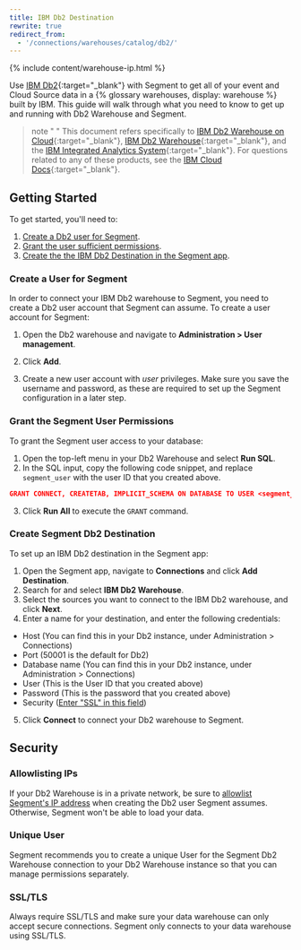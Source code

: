 ```yaml
---
title: IBM Db2 Destination
rewrite: true
redirect_from:
  - '/connections/warehouses/catalog/db2/'
---
```

{% include content/warehouse-ip.html %}

Use [IBM Db2](https://www.ibm.com/analytics/us/en/db2/){:target="_blank"} with Segment to get
all of your event and Cloud Source data in a {% glossary warehouses, display: warehouse %} built by IBM. This
guide will walk through what you need to know to get up and running with Db2
Warehouse and Segment.

> note " "
> This document refers specifically to [IBM Db2 Warehouse on Cloud](https://www.ibm.com/cloud/db2-warehouse-on-cloud){:target="_blank"}, [IBM Db2 Warehouse](https://www.ibm.com/analytics/db2){:target="_blank"}, and the [IBM Integrated Analytics System](https://www.ibm.com/products/integrated-analytics-system){:target="_blank"}. For questions related to any of these products, see the [IBM Cloud Docs](https://cloud.ibm.com/docs){:target="_blank"}.

## Getting Started

To get started, you'll need to:
1. [Create a Db2 user for Segment](#create-a-user-for-segment).
2. [Grant the user sufficient permissions](#grant-the-segment-user-permissions).
3. [Create the the IBM Db2 Destination in the Segment app](#create-segment-db2-destination).

### Create a User for Segment

In order to connect your IBM Db2 warehouse to Segment, you need to create a Db2 user account that Segment can assume. To create a user account for Segment:

1. Open the Db2 warehouse and navigate to  **Administration > User management**.

2. Click **Add**.

3. Create a new user account with *user* privileges. Make sure you save the username and password, as these are required to set up the Segment configuration in a later step.

### Grant the Segment User Permissions

To grant the Segment user access to your database:

1. Open the top-left menu in your Db2 Warehouse and select **Run SQL**. 
2. In the SQL input, copy the following code snippet, and replace `segment_user` with the user ID that you created above.
  ```json
  GRANT CONNECT, CREATETAB, IMPLICIT_SCHEMA ON DATABASE TO USER <segment_user>
  ```
3. Click **Run All** to execute the `GRANT` command.

### Create Segment Db2 Destination

To set up an IBM Db2 destination in the Segment app:

1. Open the Segment app, navigate to **Connections** and click **Add Destination**. 
2. Search for and select **IBM Db2 Warehouse**.
3. Select the sources you want to connect to the IBM Db2 warehouse, and click **Next**.
4. Enter a name for your destination, and enter the following credentials:
  - Host (You can find this in your Db2 instance, under Administration > Connections)
  - Port (50001 is the default for Db2)
  - Database name (You can find this in your Db2 instance, under Administration > Connections)
  - User (This is the User ID that you created above)
  - Password (This is the password that you created above)
  - Security ([Enter "SSL" in this field](#ssltls))
5. Click **Connect** to connect your Db2 warehouse to Segment.

## Security

### Allowlisting IPs

If your Db2 Warehouse is in a private network, be sure to [allowlist Segment's IP address](/docs/connections/storage/warehouses/faq/#which-ips-should-i-allowlist) when creating the Db2 user Segment assumes. Otherwise, Segment won't be able to load your data.

### Unique User

Segment recommends you to create a unique User for the Segment Db2 Warehouse connection to your Db2 Warehouse instance so that you can manage permissions separately.

### SSL/TLS
Always require SSL/TLS and make sure your data warehouse can only accept secure connections. Segment only connects to your data warehouse using SSL/TLS.
